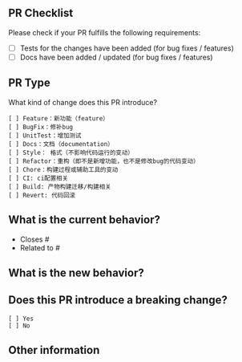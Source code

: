 ## PR Checklist

Please check if your PR fulfills the following requirements:

- [ ] Tests for the changes have been added (for bug fixes / features)
- [ ] Docs have been added / updated (for bug fixes / features)

## PR Type

What kind of change does this PR introduce?

<!-- Please check the one that applies to this PR using "x". -->

```text
[ ] Feature：新功能（feature）
[ ] BugFix：修补bug
[ ] UnitTest：增加测试
[ ] Docs：文档（documentation）
[ ] Style： 格式（不影响代码运行的变动）
[ ] Refactor：重构（即不是新增功能，也不是修改bug的代码变动）
[ ] Chore：构建过程或辅助工具的变动
[ ] CI: ci配置相关
[ ] Build: 产物构建迁移/构建相关
[ ] Revert: 代码回滚
```

## What is the current behavior?

- Closes #<!-- If this PR closes an issue, please include the issue number. -->
- Related to #<!-- If this PR is related to other issues, please include their numbers. -->

## What is the new behavior?

<!-- Please describe the changes this PR makes and why it should be merged. Include any relevant issues it addresses. -->

## Does this PR introduce a breaking change?

```
[ ] Yes
[ ] No
```

<!-- If this PR contains a breaking change, please describe the impact and migration path for existing applications below. -->

## Other information